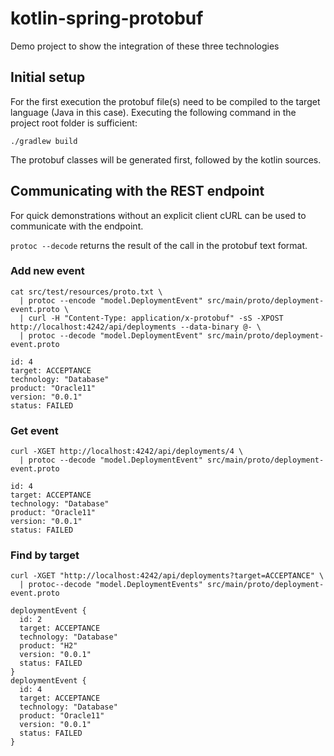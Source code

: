 # kotlin-spring-protobuf
Demo project to show the integration of these three technologies

## Initial setup
For the first execution the protobuf file(s) need to be compiled to the target language (Java in this case).
Executing the following command in the project root folder is sufficient:
````text
./gradlew build
````
The protobuf classes will be generated first, followed by the kotlin sources.

## Communicating with the REST endpoint
For quick demonstrations without an explicit client cURL can be used to communicate with the endpoint.

``protoc --decode`` returns the result of the call in the protobuf text format.

### Add new event
````text
cat src/test/resources/proto.txt \
  | protoc --encode "model.DeploymentEvent" src/main/proto/deployment-event.proto \
  | curl -H "Content-Type: application/x-protobuf" -sS -XPOST http://localhost:4242/api/deployments --data-binary @- \
  | protoc --decode "model.DeploymentEvent" src/main/proto/deployment-event.proto

id: 4
target: ACCEPTANCE
technology: "Database"
product: "Oracle11"
version: "0.0.1"
status: FAILED
````

### Get event
````text
curl -XGET http://localhost:4242/api/deployments/4 \
  | protoc --decode "model.DeploymentEvent" src/main/proto/deployment-event.proto

id: 4
target: ACCEPTANCE
technology: "Database"
product: "Oracle11"
version: "0.0.1"
status: FAILED
````

### Find by target
````text
curl -XGET "http://localhost:4242/api/deployments?target=ACCEPTANCE" \
  | protoc--decode "model.DeploymentEvents" src/main/proto/deployment-event.proto

deploymentEvent {
  id: 2
  target: ACCEPTANCE
  technology: "Database"
  product: "H2"
  version: "0.0.1"
  status: FAILED
}
deploymentEvent {
  id: 4
  target: ACCEPTANCE
  technology: "Database"
  product: "Oracle11"
  version: "0.0.1"
  status: FAILED
}
````
